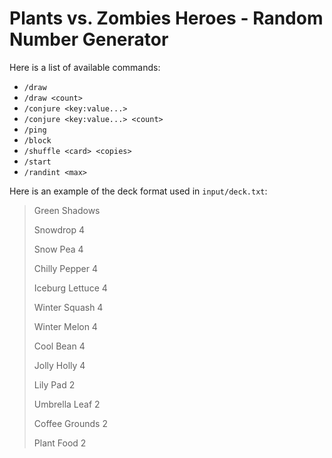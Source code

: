 # Plants vs. Zombies Heroes - Random Number Generator

Here is a list of available commands:
- `/draw`
- `/draw <count>`
- `/conjure <key:value...>`
- `/conjure <key:value...> <count>`
- `/ping`
- `/block`
- `/shuffle <card> <copies>`
- `/start`
- `/randint <max>`

Here is an example of the deck format used in `input/deck.txt`:
> Green Shadows
>
> Snowdrop 4
>
> Snow Pea 4
>
> Chilly Pepper 4
>
> Iceburg Lettuce 4
>
> Winter Squash 4
>
> Winter Melon 4
>
> Cool Bean 4
>
> Jolly Holly 4
>
> Lily Pad 2
>
> Umbrella Leaf 2
>
> Coffee Grounds 2
>
> Plant Food 2